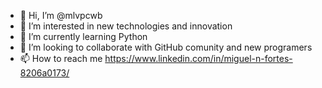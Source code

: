 - 👋 Hi, I’m @mlvpcwb
- 👀 I’m interested in new technologies and innovation
- 🌱 I’m currently learning Python
- 💞️ I’m looking to collaborate with GitHub comunity and new programers
- 📫 How to reach me https://www.linkedin.com/in/miguel-n-fortes-8206a0173/

<!---
mlvpcwb/mlvpcwb is a ✨ special ✨ repository because its `README.md` (this file) appears on your GitHub profile.
You can click the Preview link to take a look at your changes.
--->
